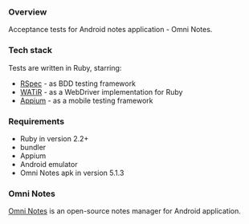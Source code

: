 ### Overview
Acceptance tests for Android notes application - Omni Notes.

### Tech stack
Tests are written in Ruby, starring:
 * [RSpec](http://rspec.info) - as BDD testing framework
 * [WATiR](https://watir.com) - as a WebDriver implementation for Ruby
 * [Appium](http://appium.io) - as a mobile testing framework

### Requirements
* Ruby in version 2.2+
* bundler
* Appium
* Android emulator
* Omni Notes apk in version 5.1.3

### Omni Notes
[Omni Notes](https://github.com/federicoiosue/Omni-Notes) is an open-source notes manager for Android application.
